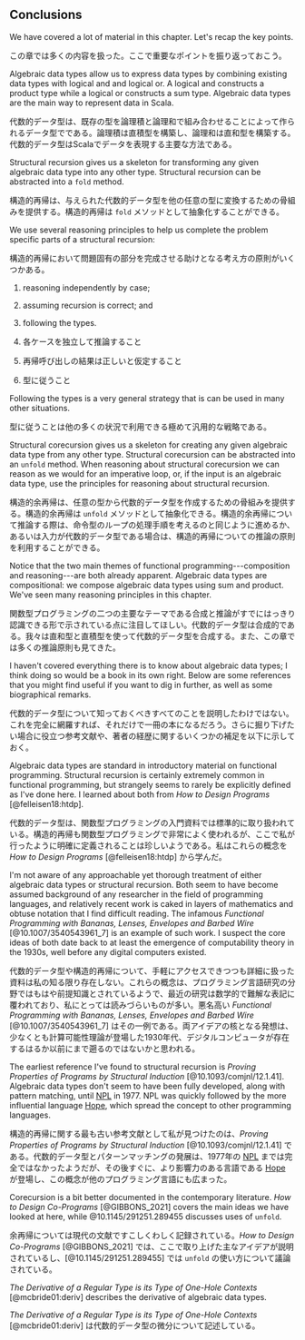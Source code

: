 ## Conclusions

We have covered a lot of material in this chapter. Let's recap the key points.

この章では多くの内容を扱った。ここで重要なポイントを振り返っておこう。

Algebraic data types allow us to express data types by combining existing data types with logical and and logical or. A logical and constructs a product type while a logical or constructs a sum type. Algebraic data types are the main way to represent data in Scala.

代数的データ型は、既存の型を論理積と論理和で組み合わせることによって作られるデータ型でである。論理積は直積型を構築し、論理和は直和型を構築する。代数的データ型はScalaでデータを表現する主要な方法である。

Structural recursion gives us a skeleton for transforming any given algebraic data type into any other type. Structural recursion can be abstracted into a `fold` method. 

構造的再帰は、与えられた代数的データ型を他の任意の型に変換するための骨組みを提供する。構造的再帰は `fold` メソッドとして抽象化することができる。

We use several reasoning principles to help us complete the problem specific parts of a structural recursion:

構造的再帰において問題固有の部分を完成させる助けとなる考え方の原則がいくつかある。

1. reasoning independently by case;
2. assuming recursion is correct; and
3. following the types.

1. 各ケースを独立して推論すること
2. 再帰呼び出しの結果は正しいと仮定すること
3. 型に従うこと

Following the types is a very general strategy that is can be used in many other situations.

型に従うことは他の多くの状況で利用できる極めて汎用的な戦略である。

Structural corecursion gives us a skeleton for creating any given algebraic data type from any other type. Structural corecursion can be abstracted into an `unfold` method. When reasoning about structural corecursion we can reason as we would for an imperative loop, or, if the input is an algebraic data type, use the principles for reasoning about structural recursion.

構造的余再帰は、任意の型から代数的データ型を作成するための骨組みを提供する。構造的余再帰は `unfold` メソッドとして抽象化できる。構造的余再帰について推論する際は、命令型のループの処理手順を考えるのと同じように進めるか、あるいは入力が代数的データ型である場合は、構造的再帰についての推論の原則を利用することができる。

Notice that the two main themes of functional programming---composition and reasoning---are both already apparent. Algebraic data types are compositional: we compose algebraic data types using sum and product. We've seen many reasoning principles in this chapter.

関数型プログラミングの二つの主要なテーマである合成と推論がすでにはっきり認識できる形で示されている点に注目してほしい。代数的データ型は合成的である。我々は直和型と直積型を使って代数的データ型を合成する。また、この章では多くの推論原則も見てきた。

I haven't covered everything there is to know about algebraic data types; I think doing so would be a book in its own right.
Below are some references that you might find useful if you want to dig in further, as well as some biographical remarks.

代数的データ型について知っておくべきすべてのことを説明したわけではない。これを完全に網羅すれば、それだけで一冊の本になるだろう。さらに掘り下げたい場合に役立つ参考文献や、著者の経歴に関するいくつかの補足を以下に示しておく。

Algebraic data types are standard in introductory material on functional programming. 
Structural recursion is certainly extremely common in functional programming, but strangely seems to rarely be explicitly defined as I've done here.
I learned about both from *How to Design Programs* [@felleisen18:htdp].

代数的データ型は、関数型プログラミングの入門資料では標準的に取り扱われている。構造的再帰も関数型プログラミングで非常によく使われるが、ここで私が行ったように明確に定義されることは珍しいようである。私はこれらの概念を *How to Design Programs* [@felleisen18:htdp] から学んだ。

I'm not aware of any approachable yet thorough treatment of either algebraic data types or structural recursion.
Both seem to have become assumed background of any researcher in the field of programming languages,
and relatively recent work is caked in layers of mathematics and obtuse notation that I find difficult reading.
The infamous *Functional Programming with Bananas, Lenses, Envelopes and Barbed Wire* [@10.1007/3540543961_7] is an example of such work.
I suspect the core ideas of both date back to at least the emergence of computability theory in the 1930s, well before any digital computers existed.

代数的データ型や構造的再帰について、手軽にアクセスできつつも詳細に扱った資料は私の知る限り存在しない。これらの概念は、プログラミング言語研究の分野ではもはや前提知識とされているようで、最近の研究は数学的で難解な表記に覆われており、私にとっては読みづらいものが多い。悪名高い *Functional Programming with Bananas, Lenses, Envelopes and Barbed Wire* [@10.1007/3540543961_7] はその一例である。両アイデアの核となる発想は、少なくとも計算可能性理論が登場した1930年代、デジタルコンピュータが存在するはるか以前にまで遡るのではないかと思われる。

The earliest reference I've found to structural recursion is *Proving Properties of Programs by Structural Induction* [@10.1093/comjnl/12.1.41]. 
Algebraic data types don't seem to have been fully developed, along with pattern matching, until [NPL][npl] in 1977. 
NPL was quickly followed by the more influential language [Hope][hope], which spread the concept to other programming languages.

構造的再帰に関する最も古い参考文献として私が見つけたのは、*Proving Properties of Programs by Structural Induction* [@10.1093/comjnl/12.1.41] である。代数的データ型とパターンマッチングの発展は、1977年の [NPL][npl] までは完全ではなかったようだが、その後すぐに、より影響力のある言語である [Hope][hope] が登場し、この概念が他のプログラミング言語にも広まった。

Corecursion is a bit better documented in the contemporary literature. *How to Design Co-Programs* [@GIBBONS_2021] covers the main ideas we have looked at here, while @10.1145/291251.289455 discusses uses of `unfold`.

余再帰については現代の文献ですこしくわしく記録されている。*How to Design Co-Programs* [@GIBBONS_2021] では、ここで取り上げた主なアイデアが説明されているし、[@10.1145/291251.289455] では `unfold` の使い方について議論されている。

*The Derivative of a Regular Type is its Type of One-Hole Contexts* [@mcbride01:deriv] describes the derivative of algebraic data types.

*The Derivative of a Regular Type is its Type of One-Hole Contexts* [@mcbride01:deriv] は代数的データ型の微分について記述している。

[banana]: https://ris.utwente.nl/ws/portalfiles/portal/6142049/meijer91functional.pdf
[structural-induction]: https://academic.oup.com/comjnl/article/12/1/41/311605
[npl]: https://en.wikipedia.org/wiki/NPL_(programming_language)
[hope]: https://en.wikipedia.org/wiki/Hope_(programming_language)
[htdc]: https://www.cs.ox.ac.uk/jeremy.gibbons/publications/copro.pdf
[unfold]: https://dl.acm.org/doi/pdf/10.1145/289423.289455
[deriv]: https://citeseerx.ist.psu.edu/document?repid=rep1&type=pdf&doi=7de4f6fddb11254d1fd5f8adfd67b6e0c9439eaa
